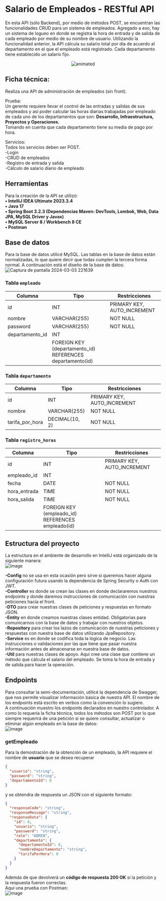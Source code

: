# Salario de Empleados - RESTful API

En esta API (sólo Backend), por medio de métodos POST, se encuentran las funcionalidades CRUD para un sistema de empleados. Agregado a eso, hay un sistema de logueo en donde
se registra la hora de entrada y de salida de cada empleado por medio de su nombre de usuario. Utilizando la funcionalidad anterior, la API cálcula su salario total por día de 
acuerdo al departamento en el que el empleado está registrado. Cada departamento tiene establecido un salario fijo.  
<p align="center">
  <img src=https://github.com/KaoxGH/Salario-Empleados-API/assets/29785115/1a7db6b5-fd88-404e-bbbd-42ded97d7f5f" alt="animated" />
</p>

## Ficha técnica:
Realiza una API de administración de empleados (sin front).

Prueba:  
Un gerente requiere llevar el control de las entradas y salidas de sus empleados y así poder calcular las horas diarias trabajadas por
empleado de cada uno de los departamentos que son: **Desarrollo, Infraestructura, Proyectos y Operaciones.**  
Tomando en cuenta que cada departamento tiene su media de pago por hora.

Servicios:  
Todos los servicios deben ser POST.  
-Login  
-CRUD de empleados  
-Registro de entrada y salida  
-Cálculo de salario diario de empleado

## Herramientas

Para la creación de la API se utilizó:  
**• IntelliJ IDEA Ultimate 2023.3.4**  
**• Java 17**  
**• Spring Boot 3.2.3 (Dependencias Maven: DevTools, Lombok, Web, Data JPA, MySQL Driver y Javax)**  
**• MySQL Server 8 / Workbench 8 CE**  
**• Postman**  

## Base de datos
Para la base de datos utilicé MySQL. Las tablas en la base de datos están normalizadas, lo que quiere decir que todas cumplen la tercera forma normal. A continuación está el diseño de
la base de datos:  
![Captura de pantalla 2024-03-03 221639](https://github.com/KaoxGH/Salario-Empleados-API/assets/29785115/07a3a203-457e-4993-b7ce-df815f36488d)

### Tabla `empleado`

| Columna         | Tipo          | Restricciones     |
|-----------------|---------------|-------------------|
| id              | INT           | PRIMARY KEY, AUTO_INCREMENT |
| nombre          | VARCHAR(255)  | NOT NULL          |
| password        | VARCHAR(255)  | NOT NULL          |
| departamento_id | INT           |                   |
|                 | FOREIGN KEY (departamento_id) REFERENCES departamento(id) |

### Tabla `departamento`

| Columna       | Tipo          | Restricciones     |
|---------------|---------------|-------------------|
| id            | INT           | PRIMARY KEY, AUTO_INCREMENT |
| nombre        | VARCHAR(255)  | NOT NULL          |
| tarifa_por_hora | DECIMAL(10, 2) | NOT NULL      |

### Tabla `registro_horas`

| Columna       | Tipo          | Restricciones     |
|---------------|---------------|-------------------|
| id            | INT           | PRIMARY KEY, AUTO_INCREMENT |
| empleado_id   | INT           |                   |
| fecha         | DATE          | NOT NULL          |
| hora_entrada  | TIME          | NOT NULL          |
| hora_salida   | TIME          | NOT NULL          |
|               | FOREIGN KEY (empleado_id) REFERENCES empleado(id) |


## Estructura del proyecto
La estructura en el ambiente de desarrollo en IntelliJ está organizado de la siguiente manera:  
![image](https://github.com/KaoxGH/Salario-Empleados-API/assets/29785115/f25daa0d-c02c-406d-856d-e216241d5e29)

**-Config** no se usa en esta ocasión pero sirve si queremos hacer alguna configuración futura usando la dependencia de Spring Security o Auth con JWT.  
**-Controller** es donde se crean las clases en donde declararemos nuestros endpoints y donde daremos instrucciones de comunicación con nuestras peticiones hacía el front.  
**-DTO** para crear nuestras clases de peticiones y respuestas en formato JSON.  
**-Entity** en donde creamos nuestras clases entidad. Obligatorias para comunicarnos con la base de datos y trabajar con nuestros objetos.  
**-Repository** para crear los lazos de comunicación de nuestras peticiones y respuestas con nuestra base de datos utilizando JpaRepository.  
**-Service** es en donde se codifica toda la lógica de negocio. Las instrucciones o validaciones por las que tiene que pasar nuestra información antes de almacenarse en nuestra base de datos.  
**-Util** para nuestras clases de apoyo. Aquí cree una clase que contiene un método que cálcula el salario del empleado. Se toma la hora de entrada y de salida para hacer la operación.  

## Endpoints
Para consultar la semi-documentación, utilicé la dependencia de Swagger, que nos permite visualizar información básica de nuestra API. El nombre de los endpoints está escrito en verbos como la convención lo sugiere.  
A continuación muestro los endpoints declarados en nuestro controlador. A como lo requería la ficha técnica, todos los métodos son POST por lo que siempre requerirá de una petición
si se quiere consultar, actualizar o eliminar algún empleado en la base de datos:  
![image](https://github.com/KaoxGH/Salario-Empleados-API/assets/29785115/a0caf134-7083-4c5b-a513-236c4f2673ef)

### getEmpleado
Para la demostración de la obtención de un empleado, la API requiere el nombre de **usuario** que se desea recuperar   
```json
{
  "usuario": "string",
  "password": "string",
  "departamentoId": 0
}
```
y se obtendra de respuesta un JSON con el siguiente formato:  
```json
{
  "responseCode": "string",
  "responseMessage": "string",
  "responseData": {
    "id": 0,
    "usuario": "string",
    "password": "string",
    "role": "ADMIN",
    "departamento": {
      "departamentoId": 0,
      "nombreDepartamento": "string",
      "tarifaPorHora": 0
    }
  }
}
```
Además de que devolverá un **código de respuesta 200 OK** si la petición y la respuesta fueron correctas.  
Aquí una prueba con Postman:  
![image](https://github.com/KaoxGH/Salario-Empleados-API/assets/29785115/0b4d030e-c542-4dc3-bfec-6dfc8f8d88e8)
